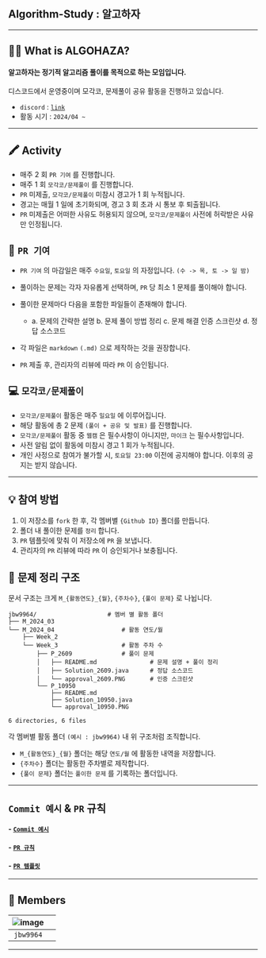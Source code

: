 ## Algorithm-Study : 알고하자

---

## 🤷‍♂️ What is ALGOHAZA?

#### 알고하자는 정기적 알고리즘 풀이를 목적으로 하는 모임입니다. 

디스코드에서 운영중이며 모각코, 문제풀이 공유 활동을 진행하고 있습니다.

- `discord` : [`link`]()
- 활동 시기 : `2024/04 ~ `

---

## 🖍 Activity

- 매주 2 회 `PR 기여` 를 진행합니다.
- 매주 1 회 `모각코/문제풀이` 를 진행합니다.
- `PR` 미제출, `모각코/문제풀이` 미참시 경고가 1 회 누적됩니다.
- 경고는 매월 1 일에 초기화되며, 경고 3 회 초과 시 통보 후 퇴출됩니다.
- `PR` 미제출은 어떠한 사유도 허용되지 않으며, `모각코/문제풀이` 사전에 허락받은 사유만 인정됩니다.

## 🍳 `PR 기여`

- `PR 기여` 의 마감일은 매주 `수요일`, `토요일` 의 자정입니다. `(수 -> 목, 토 -> 일 밤)`
- 풀이하는 문제는 각자 자유롭게 선택하며, `PR` 당 최소 1 문제를 풀이해야 합니다.
- 풀이한 문제마다 다음을 포함한 파일들이 존재해야 합니다.

    - a. 문제의 간략한 설명
    b. 문제 풀이 방법 정리
    c. 문제 해결 인증 스크린샷
    d. 정답 소스코드

- 각 파일은 `markdown` `(.md)` 으로 제작하는 것을 권장합니다.
- `PR` 제출 후, 관리자의 리뷰에 따라 `PR` 이 승인됩니다.

## 💻 `모각코/문제풀이`

- `모각코/문제풀이` 활동은 매주 `일요일` 에 이루어집니다.
- 해당 활동에 총 2 문제 `(풀이 + 공유 및 발표)` 를 진행합니다.
- `모각코/문제풀이` 활동 중 `웹캠` 은 필수사항이 아니지만, `마이크` 는 필수사항입니다.
- 사전 알림 없이 활동에 미참시 경고 1 회가 누적됩니다.
- 개인 사정으로 참여가 불가할 시, `토요일 23:00` 이전에 공지해야 합니다. 이후의 공지는 받지 않습니다.

---

## 💡 참여 방법

1. 이 저장소를 `fork` 한 후, 각 멤버별 `{Github ID}` 폴더를 만듭니다.
2. 폴더 내 풀이한 문제를 `정리` 합니다.
3. `PR` 템플릿에 맞춰 이 저장소에 `PR` 을 보냅니다.
4. 관리자의 `PR` 리뷰에 따라 `PR` 이 승인되거나 보충됩니다.


## 📁 문제 정리 구조

문서 구조는 크게 `M_{활동연도}_{월}`, `{주차수}`, `{풀이 문제}` 로 나뉩니다.

```
jbw9964/                    # 멤버 별 활동 폴더
├── M_2024_03
└── M_2024_04                   # 활동 연도/월
    ├── Week_2
    └── Week_3                  # 활동 주차 수
        ├── P_2609              # 풀이 문제
        │   ├── README.md               # 문제 설명 + 풀이 정리
        │   ├── Solution_2609.java      # 정답 소스코드
        │   └── approval_2609.PNG       # 인증 스크린샷
        └── P_10950
            ├── README.md
            ├── Solution_10950.java
            └── approval_10950.PNG

6 directories, 6 files
```

각 멤버별 활동 폴더 `(예시 : jbw9964)` 내 위 구조처럼 조직합니다.

- `M_{활동연도}_{월}` 폴더는 해당 `연도/월` 에 활동한 내역을 저장합니다.
- `{주차수}` 폴더는 활동한 주차별로 제작합니다.
- `{풀이 문제}` 폴더는 `풀이한 문제` 를 기록하는 폴더입니다.

---

## `Commit 예시` & `PR` 규칙

#### - [`Commit 예시`](./docs/rules/github_repository/commit_and_organization.md#🔖-commits)

#### - [`PR 규칙`](./docs/rules/github_repository/pr_rules.md)
#### - [`PR 템플릿`](./docs/pull_request_template.md)

---

## 👋 Members

|      ![image](https://github.com/jbw9964)    |               |
|:---:|:---:|
|`jbw9964`|   |

---
